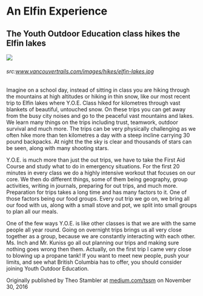 # An Elfin Experience
## The Youth Outdoor Education class hikes the Elfin lakes

![](https://www.vancouvertrails.com/images/hikes/elfin-lakes.jpg)
###### src:www.vancouvertrails.com/images/hikes/elfin-lakes.jpg

<div class="col2">

Imagine on a school day, instead of sitting in class you are hiking through the mountains at high altitudes or hiking in thin snow, like our most recent trip to Elfin lakes where Y.O.E. Class hiked for kilometres through vast blankets of beautiful, untouched snow. On these trips you can get away from the busy city noises and go to the peaceful vast mountains and lakes. We learn many things on the trips including trust, teamwork, outdoor survival and much more. The trips can be very physically challenging as we often hike more than ten kilometres a day with a steep incline carrying 30 pound backpacks. At night the the sky is clear and thousands of stars can be seen, along with many shooting stars.

Y.O.E. is much more than just the out trips, we have to take the First Aid Course and study what to do in emergency situations. For the first 20 minutes in every class we do a highly intensive workout that focuses on our core. We then do different things, some of them being geography, group activities, writing in journals, preparing for out trips, and much more. Preparation for trips takes a long time and has many factors to it. One of those factors being our food groups. Every out trip we go on, we bring all our food with us, along with a small stove and pot, we split into small groups to plan all our meals.

One of the few ways Y.O.E. is like other classes is that we are with the same people all year round. Going on overnight trips brings us all very close together as a group, because we are constantly interacting with each other. Ms. Inch and Mr. Kuniss go all out planning our trips and making sure nothing goes wrong then them. Actually, on the first trip I came very close to blowing up a propane tank! If you want to meet new people, push your limits, and see what British Columbia has to offer, you should consider joining Youth Outdoor Education.

</div>

Originally published by Theo Stambler at [medium.com/tssm](https://medium.com/tssm/an-elfin-experience-a91bf748a1d5#.44az0brgp) on November 30, 2016

